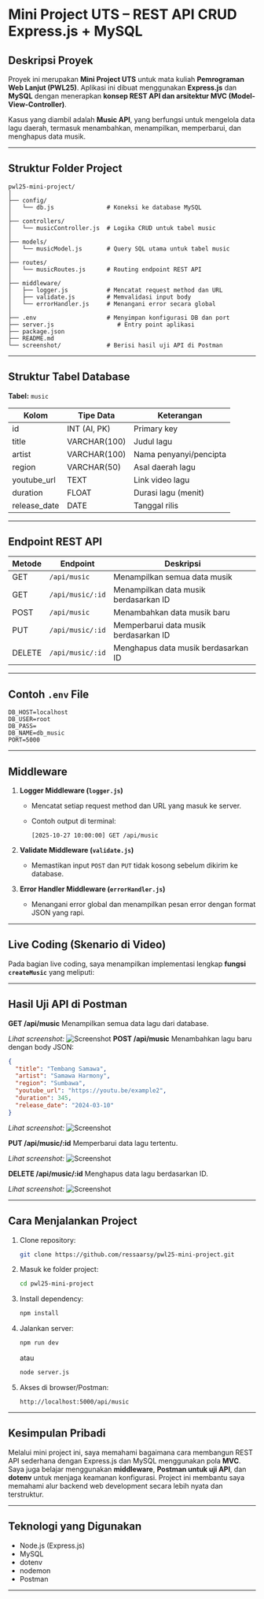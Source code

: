 # Mini Project UTS – REST API CRUD Express.js + MySQL

## Deskripsi Proyek

Proyek ini merupakan **Mini Project UTS** untuk mata kuliah **Pemrograman Web Lanjut (PWL25)**.
Aplikasi ini dibuat menggunakan **Express.js** dan **MySQL** dengan menerapkan **konsep REST API dan arsitektur MVC (Model-View-Controller)**.

Kasus yang diambil adalah **Music API**, yang berfungsi untuk mengelola data lagu daerah, termasuk menambahkan, menampilkan, memperbarui, dan menghapus data musik.

---

## Struktur Folder Project

```
pwl25-mini-project/
│
├── config/
│   └── db.js               # Koneksi ke database MySQL
│
├── controllers/
│   └── musicController.js  # Logika CRUD untuk tabel music
│
├── models/
│   └── musicModel.js       # Query SQL utama untuk tabel music
│
├── routes/
│   └── musicRoutes.js      # Routing endpoint REST API
│
├── middleware/
│   ├── logger.js           # Mencatat request method dan URL
│   ├── validate.js         # Memvalidasi input body
│   └── errorHandler.js     # Menangani error secara global
│
├── .env                    # Menyimpan konfigurasi DB dan port
├── server.js                  # Entry point aplikasi
├── package.json
├── README.md
└── screenshot/             # Berisi hasil uji API di Postman
```

---

##  Struktur Tabel Database

**Tabel:** `music`

| Kolom        | Tipe Data    | Keterangan             |
| ------------ | ------------ | ---------------------- |
| id           | INT (AI, PK) | Primary key            |
| title        | VARCHAR(100) | Judul lagu             |
| artist       | VARCHAR(100) | Nama penyanyi/pencipta |
| region       | VARCHAR(50)  | Asal daerah lagu       |
| youtube_url  | TEXT         | Link video lagu        |
| duration     | FLOAT        | Durasi lagu (menit)    |
| release_date | DATE         | Tanggal rilis          |

---

##  Endpoint REST API

| Metode | Endpoint         | Deskripsi                             |
| ------ | ---------------- | ------------------------------------- |
| GET    | `/api/music`     | Menampilkan semua data musik          |
| GET    | `/api/music/:id` | Menampilkan data musik berdasarkan ID |
| POST   | `/api/music`     | Menambahkan data musik baru           |
| PUT    | `/api/music/:id` | Memperbarui data musik berdasarkan ID |
| DELETE | `/api/music/:id` | Menghapus data musik berdasarkan ID   |

---

##  Contoh `.env` File

```
DB_HOST=localhost
DB_USER=root
DB_PASS=
DB_NAME=db_music
PORT=5000
```

---

##  Middleware

1. **Logger Middleware (`logger.js`)**

   * Mencatat setiap request method dan URL yang masuk ke server.
   * Contoh output di terminal:

     ```
     [2025-10-27 10:00:00] GET /api/music
     ```

2. **Validate Middleware (`validate.js`)**

   * Memastikan input `POST` dan `PUT` tidak kosong sebelum dikirim ke database.

3. **Error Handler Middleware (`errorHandler.js`)**

   * Menangani error global dan menampilkan pesan error dengan format JSON yang rapi.

---

##  Live Coding (Skenario di Video)

Pada bagian live coding, saya menampilkan implementasi lengkap **fungsi `createMusic`** yang meliputi:

---

## Hasil Uji API di Postman

**GET /api/music**
Menampilkan semua data lagu dari database.

*Lihat screenshot:*
![Screenshot](screenshot/get_all_music.png)
**POST /api/music**
Menambahkan lagu baru dengan body JSON:

```json
{
  "title": "Tembang Samawa",
  "artist": "Samawa Harmony",
  "region": "Sumbawa",
  "youtube_url": "https://youtu.be/example2",
  "duration": 345,
  "release_date": "2024-03-10"
}
```

*Lihat screenshot:*
![Screenshot](screenshot/post_music.png)

**PUT /api/music/:id**
Memperbarui data lagu tertentu.

*Lihat screenshot:*
![Screenshot](screenshot/put_music.png)

**DELETE /api/music/:id**
Menghapus data lagu berdasarkan ID.

*Lihat screenshot:*
![Screenshot](screenshot/delete_music.png)

---

## Cara Menjalankan Project

1. Clone repository:

   ```bash
   git clone https://github.com/ressaarsy/pwl25-mini-project.git
   ```

2. Masuk ke folder project:

   ```bash
   cd pwl25-mini-project
   ```

3. Install dependency:

   ```bash
   npm install
   ```

4. Jalankan server:

   ```bash
   npm run dev
   ```

   atau

   ```bash
   node server.js
   ```

5. Akses di browser/Postman:

   ```
   http://localhost:5000/api/music
   ```

---

## Kesimpulan Pribadi

Melalui mini project ini, saya memahami bagaimana cara membangun REST API sederhana dengan Express.js dan MySQL menggunakan pola **MVC**.
Saya juga belajar menggunakan **middleware**, **Postman untuk uji API**, dan **dotenv** untuk menjaga keamanan konfigurasi.
Project ini membantu saya memahami alur backend web development secara lebih nyata dan terstruktur.

---

## Teknologi yang Digunakan

* Node.js (Express.js)
* MySQL
* dotenv
* nodemon
* Postman

---
